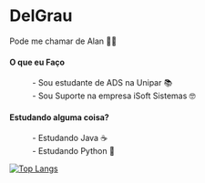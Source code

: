 
# DelGrau
<p>Pode me chamar de Alan 👊😎</p>

<div id="div-oqfaco">
         
<dl>
         
<dt><h4>O que eu Faço</h4></dt>
<dd>- Sou estudante de ADS na Unipar 📚</dd>
<dd>- Sou Suporte na empresa iSoft Sistemas 🤓</dd>

<dt><h4>Estudando alguma coisa?</h4></dt>
<dd>- Estudando Java ☕</dd>
<dd>- Estudando Python 🐍</dd>
</dl>
         
</div>

[![Top Langs](https://github-readme-stats.vercel.app/api/top-langs/?username=DelGrau&theme=radical&layout=compact)](https://github.com/anuraghazra/github-readme-stats)
